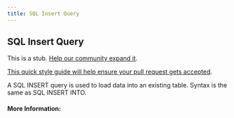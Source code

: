 ```yaml
---
title: SQL Insert Query
---
```

## SQL Insert Query

This is a stub. <a href='https://github.com/freecodecamp/guides/tree/master/src/pages/sql/sql-insert-query/index.md' target='_blank' rel='nofollow'>Help our community expand it</a>.

<a href='https://github.com/freecodecamp/guides/blob/master/README.md' target='_blank' rel='nofollow'>This quick style guide will help ensure your pull request gets accepted</a>.

<!-- The article goes here, in GitHub-flavored Markdown. Feel free to add YouTube videos, images, and CodePen/JSBin embeds  -->
A SQL INSERT query is used to load data into an existing table.  Syntax is the same as SQL INSERT INTO.

#### More Information:
<!-- Please add any articles you think might be helpful to read before writing the article -->


